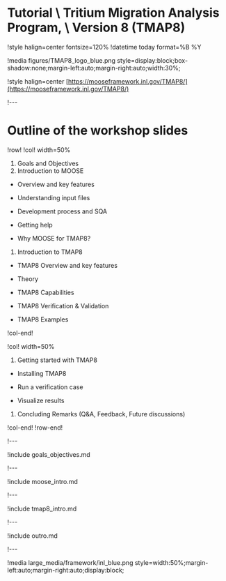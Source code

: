 # Tutorial \\ Tritium Migration Analysis Program, \\ Version 8 (TMAP8)

!style halign=center fontsize=120%
!datetime today format=%B %Y

!media figures/TMAP8_logo_blue.png style=display:block;box-shadow:none;margin-left:auto;margin-right:auto;width:30%;

!style halign=center
[https://mooseframework.inl.gov/TMAP8/](https://mooseframework.inl.gov/TMAP8/)

!---

# Outline of the workshop slides

!row!
!col! width=50%

1. Goals and Objectives
1. Introduction to MOOSE

  - Overview and key features

  - Understanding input files

  - Development process and SQA

  - Getting help

  - Why MOOSE for TMAP8?

1. Introduction to TMAP8

  - TMAP8 Overview and key features

  - Theory

  - TMAP8 Capabilities

  - TMAP8 Verification & Validation

  - TMAP8 Examples

!col-end!

!col! width=50%

1. Getting started with TMAP8

  - Installing TMAP8

  - Run a verification case

  - Visualize results

1. Concluding Remarks (Q&A, Feedback, Future discussions)

!col-end!
!row-end!

!---

!include goals_objectives.md

!---

!include moose_intro.md

!---

!include tmap8_intro.md

!---

!include outro.md

!---

!media large_media/framework/inl_blue.png style=width:50%;margin-left:auto;margin-right:auto;display:block;
